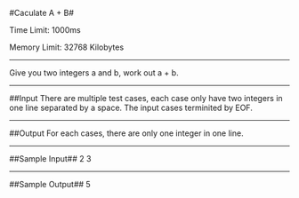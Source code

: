 #Caculate A + B#

Time Limit: 1000ms

Memory Limit: 32768 Kilobytes

--------------
Give you two integers a and b, work out a + b.

-----------
##Input
There are multiple test cases, each case only have two integers in one line separated by a space. The input cases terminited by EOF.

----------
##Output
For each cases,  there are only one integer in one line.

-----------
##Sample Input##
2 3

-----------
##Sample Output##
5
